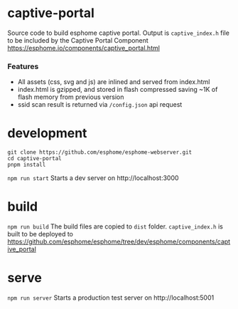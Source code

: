 # captive-portal
Source code to build esphome captive portal. Output is `captive_index.h` file to be included by the Captive Portal Component https://esphome.io/components/captive_portal.html

###  Features

- All assets (css, svg and js) are inlined and served from index.html
- index.html is gzipped, and stored in flash compressed saving ~1K of flash memory from previous version
- ssid scan result is returned via `/config.json` api request


development
===========

```
git clone https://github.com/esphome/esphome-webserver.git
cd captive-portal
pnpm install
```

`npm run start`
Starts a dev server on http://localhost:3000

build
=====
`npm run build`
The build files are copied to `dist` folder. `captive_index.h` is built to be deployed to https://github.com/esphome/esphome/tree/dev/esphome/components/captive_portal


serve
=====
`npm run server`
Starts a production test server on http://localhost:5001
